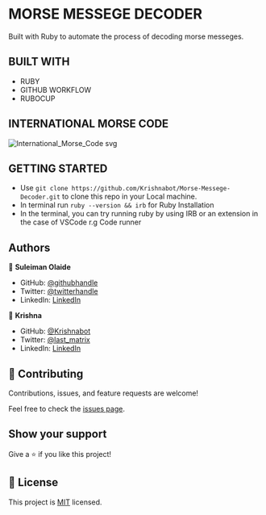 # MORSE MESSEGE DECODER
Built with Ruby to automate the process of decoding morse messeges.

## BUILT WITH 

- RUBY
- GITHUB WORKFLOW
- RUBOCUP

## INTERNATIONAL MORSE CODE

![International_Morse_Code svg](https://user-images.githubusercontent.com/40334904/199740219-2f6eb7d5-7f04-4853-b996-732736c1b4ed.png)


## GETTING STARTED

- Use `git clone https://github.com/Krishnabot/Morse-Messege-Decoder.git` to clone this repo in your Local machine.
- In terminal  run `ruby --version && irb` for Ruby Installation 
- In the terminal, you can try running ruby by using IRB or an extension in the case of VSCode r.g Code runner

## Authors

👤 **Suleiman Olaide**

- GitHub: [@githubhandle](https://github.com/ceemos96)
- Twitter: [@twitterhandle](https://twitter.com/ceemos_dev)
- LinkedIn: [LinkedIn](https://linkedin.com/in/suleiman-olaide)

👤 **Krishna**

- GitHub: [@Krishnabot](https://github.com/Krishnabot)
- Twitter: [@last_matrix](https://twitter.com/last_matrix)
- LinkedIn: [LinkedIn](https://www.linkedin.com/in/krishna-prasad-acharya-3596bb130/)
## 🤝 Contributing

Contributions, issues, and feature requests are welcome!

Feel free to check the [issues page](https://github.com/Krishnabot/Morse-Messege-Decoder/issues).

## Show your support

Give a ⭐️ if you like this project!

## 📝 License

This project is [MIT](./LICENSE) licensed.
